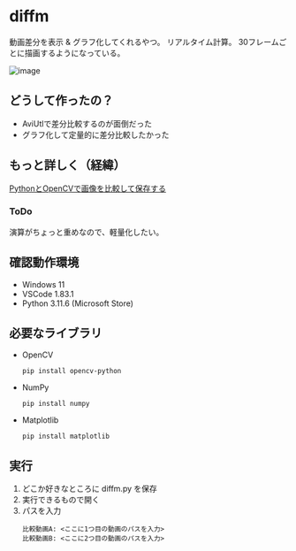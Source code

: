 # diffm
動画差分を表示 & グラフ化してくれるやつ。
リアルタイム計算。
30フレームごとに描画するようになっている。

![image](https://github.com/Tsut-ps/diffm/assets/73014392/fa76e2a9-0a8b-4a21-bc30-4b56b245f2d5)

## どうして作ったの？
- AviUtlで差分比較するのが面倒だった
- グラフ化して定量的に差分比較したかった

## もっと詳しく（経緯）
[PythonとOpenCVで画像を比較して保存する](https://scrapbox.io/Tsut-ps/Python%E3%81%A8OpenCV%E3%81%A7%E7%94%BB%E5%83%8F%E3%82%92%E6%AF%94%E8%BC%83%E3%81%97%E3%81%A6%E4%BF%9D%E5%AD%98%E3%81%99%E3%82%8B)

### ToDo
演算がちょっと重めなので、軽量化したい。

## 確認動作環境
- Windows 11
- VSCode 1.83.1
- Python 3.11.6 (Microsoft Store)

## 必要なライブラリ
- OpenCV  
  ```
  pip install opencv-python
  ```
- NumPy
  ```
  pip install numpy
  ```
- Matplotlib
  ```
  pip install matplotlib
  ```

## 実行
1. どこか好きなところに diffm.py を保存
1. 実行できるもので開く
1. パスを入力
   ```
   比較動画A: <ここに1つ目の動画のパスを入力>
   比較動画B: <ここに2つ目の動画のパスを入力>
   ```
